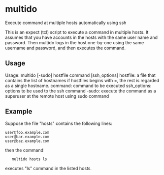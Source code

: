 # multido

Execute command at multiple hosts automatically using ssh

This is an expect (tcl) script to execute a command in multiple hosts.
It assumes that you have accounts in the hosts with the same user name
and password. Then multido logs in the host one-by-one using the same
username and password, and then executes the command.

## Usage

Usage: multido [-sudo] hostfile command [ssh_options]
  hostfile: a file that contains the list of hostnames
            if hostfiles begins with =, the rest is regarded
            as a single hostname.
  command: command to be executed
  ssh_options: options to be used to the ssh command
  -sudo:    execute the command as a superuser at the remote
            host using sudo command

## Example

Suppose the file "hosts" contains the following lines:
```
user@foo.example.com
user@bar.example.com
user@baz.example.com
```
then the command
```
   multido hosts ls
```
executes "ls" command in the listed hosts. 
